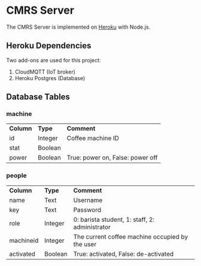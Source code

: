 # CMRS Server
The CMRS Server is implemented on [Heroku](https://www.heroku.com/) with Node.js.   
## Heroku Dependencies
Two add-ons are used for this project:
1. CloudMQTT (IoT broker)
2. Heroku Postgres (Database)
## Database Tables
### machine
<table>
  <tbody>
    <tr>
      <td><b>Column</b></td>
      <td><b>Type</b></td>
      <td><b>Comment</b></td>
    </tr>
    <tr>
      <td>id</td>
      <td>Integer</td>
      <td>Coffee machine ID</td>
    </tr>
    <tr>
      <td>stat</td>
      <td>Boolean</td>
      <td></td>
    </tr>
    <tr>
      <td>power</td>
      <td>Boolean</td>
      <td>True: power on, False: power off</td>
    </tr>
  </tbody>
</table>

### people
<table>
  <tbody>
    <tr>
      <td><b>Column</b></td>
      <td><b>Type</b></td>
      <td><b>Comment</b></td>
    </tr>
    <tr>
      <td>name</td>
      <td>Text</td>
      <td>Username</td>
    </tr>
    <tr>
      <td>key</td>
      <td>Text</td>
      <td>Password</td>
    </tr>
    <tr>
      <td>role</td>
      <td>Integer</td>
      <td>0: barista student, 1: staff, 2: administrator</td>
    </tr>
    <tr>
      <td>machineid</td>
      <td>Integer</td>
      <td>The current coffee machine occupied by the user</td>
    </tr>
    <tr>
      <td>activated</td>
      <td>Boolean</td>
      <td>True: activated, False: de-activated</td>
    </tr>
  </tbody>
</table>
